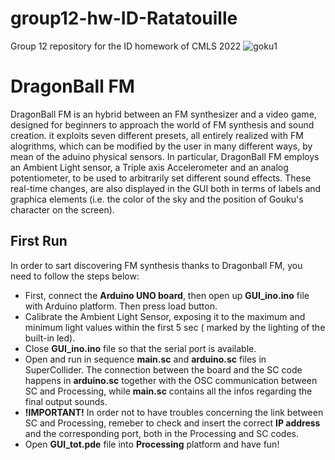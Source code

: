 # group12-hw-ID-Ratatouille
Group 12 repository for the ID homework of CMLS 2022
![goku1](https://user-images.githubusercontent.com/63248437/171633422-bb0604ae-4130-49de-bec7-6a8d73cd49df.PNG)

# DragonBall FM

DragonBall FM is an hybrid between an FM synthesizer and a video game, designed for beginners to approach the world of FM synthesis and sound creation.
it exploits seven different presets, all entirely realized with FM alogrithms, which can be modified by the user in many different ways, by mean of the aduino physical sensors.
In particular, DragonBall FM employs an Ambient Light sensor, a Triple axis Accelerometer and an analog potentiometer, to be used to arbitrarily set different sound effects.
These real-time changes, are also displayed in the GUI both in terms of labels and graphica elements (i.e. the color of the sky and the position of Gouku's character on the screen).

## First Run

In order to sart discovering FM synthesis thanks to Dragonball FM, you need to follow the steps below:

- First, connect the **Arduino UNO board**, then open up **GUI_ino.ino** file with Arduino platform. Then press load button.
- Calibrate the Ambient Light Sensor, exposing it to the maximum and minimum light values within the first 5 sec ( marked by the lighting of the built-in led).
- Close **GUI_ino.ino** file so that the serial port is available.
- Open and run in sequence **main.sc** and **arduino.sc** files in SuperCollider. The connection between the board and the SC code happens in **arduino.sc** together with the OSC communication between SC and Processing, while **main.sc** contains all the infos regarding the final output sounds. 
- **!IMPORTANT!** In order not to have troubles concerning the link between SC and Processing, remeber to check and insert the correct **IP address** and the corresponding port, both in the Processing and SC codes.
- Open **GUI_tot.pde** file into **Processing** platform and have fun!


